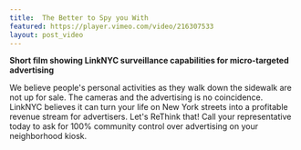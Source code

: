 ```yaml
---
title:  The Better to Spy you With
featured: https://player.vimeo.com/video/216307533
layout: post_video
---
```



**Short film showing LinkNYC surveillance capabilities for micro-targeted advertising**

We believe people's personal activities as they walk down the sidewalk are not up for sale. The cameras and the advertising is no coincidence. LinkNYC believes it can turn your life on New York streets into a profitable revenue stream for advertisers.  Let's ReThink that!  Call your representative today to ask for 100% community control over advertising on your neighborhood kiosk.
